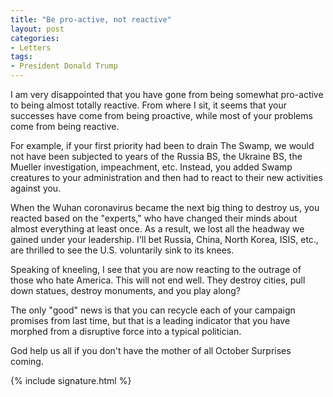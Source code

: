 ```yaml
---
title: "Be pro-active, not reactive"
layout: post
categories:
- Letters
tags:
- President Donald Trump
---
```


I am very disappointed that you have gone from being somewhat pro-active to being almost totally reactive. From where I sit, it seems that your successes have come from being proactive, while most of your problems come from being reactive.

For example, if your first priority had been to drain The Swamp, we would not have been subjected to years of the Russia BS, the Ukraine BS, the Mueller investigation, impeachment, etc. Instead, you added Swamp creatures to your administration and then had to react to their new activities against you.

When the Wuhan coronavirus became the next big thing to destroy us, you reacted based on the "experts," who have changed their minds about almost everything at least once. As a result, we lost all the headway we gained under your leadership. I'll bet Russia, China, North Korea, ISIS, etc., are thrilled to see the U.S. voluntarily sink to its knees.

Speaking of kneeling, I see that you are now reacting to the outrage of those who hate America. This will not end well. They destroy cities, pull down statues, destroy monuments, and you play along?

The only "good" news is that you can recycle each of your campaign promises from last time, but that is a leading indicator that you have morphed from a disruptive force into a typical politician.

God help us all if you don't have the mother of all October Surprises coming.

{% include signature.html %}
